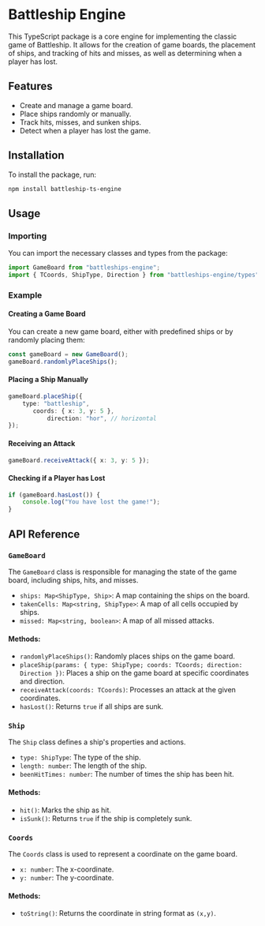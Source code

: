 # Battleship Engine

This TypeScript package is a core engine for implementing the classic game of Battleship. It allows for the creation of game boards, the placement of ships, and tracking of hits and misses, as well as determining when a player has lost.

## Features

- Create and manage a game board.
- Place ships randomly or manually.
- Track hits, misses, and sunken ships.
- Detect when a player has lost the game.

## Installation

To install the package, run:

```bash
npm install battleship-ts-engine
```

## Usage

### Importing

You can import the necessary classes and types from the package:

```typescript
import GameBoard from "battleships-engine";
import { TCoords, ShipType, Direction } from "battleships-engine/types";
```

### Example

#### Creating a Game Board

You can create a new game board, either with predefined ships or by randomly placing them:
```typescript
const gameBoard = new GameBoard();
gameBoard.randomlyPlaceShips();
```

#### Placing a Ship Manually

```typescript
gameBoard.placeShip({
    type: "battleship",
       coords: { x: 3, y: 5 },
           direction: "hor", // horizontal
});
```
 #### Receiving an Attack

```typescript
gameBoard.receiveAttack({ x: 3, y: 5 });
```

#### Checking if a Player has Lost

```typescript
if (gameBoard.hasLost()) {
    console.log("You have lost the game!");
}
```

## API Reference

### `GameBoard`

The `GameBoard` class is responsible for managing the state of the game board, including ships, hits, and misses.

- `ships: Map<ShipType, Ship>`: A map containing the ships on the board.
- `takenCells: Map<string, ShipType>`: A map of all cells occupied by ships.
- `missed: Map<string, boolean>`: A map of all missed attacks.

#### Methods:

- `randomlyPlaceShips()`: Randomly places ships on the game board.
- `placeShip(params: { type: ShipType; coords: TCoords; direction: Direction })`: Places a ship on the game board at specific coordinates and direction.
- `receiveAttack(coords: TCoords)`: Processes an attack at the given coordinates.
- `hasLost()`: Returns `true` if all ships are sunk.

### `Ship`

The `Ship` class defines a ship's properties and actions.

- `type: ShipType`: The type of the ship.
- `length: number`: The length of the ship.
- `beenHitTimes: number`: The number of times the ship has been hit.

#### Methods:

- `hit()`: Marks the ship as hit.
- `isSunk()`: Returns `true` if the ship is completely sunk.

### `Coords`

The `Coords` class is used to represent a coordinate on the game board.

- `x: number`: The x-coordinate.
- `y: number`: The y-coordinate.

#### Methods:

- `toString()`: Returns the coordinate in string format as `(x,y)`.



